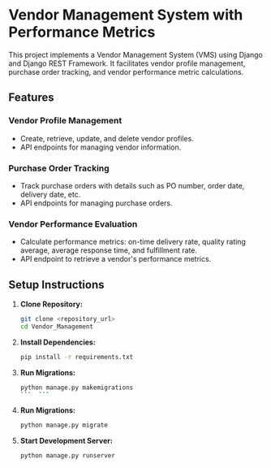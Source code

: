# Vendor Management System with Performance Metrics

This project implements a Vendor Management System (VMS) using Django and Django REST Framework. It facilitates vendor profile management, purchase order tracking, and vendor performance metric calculations.

## Features

### Vendor Profile Management
- Create, retrieve, update, and delete vendor profiles.
- API endpoints for managing vendor information.

### Purchase Order Tracking
- Track purchase orders with details such as PO number, order date, delivery date, etc.
- API endpoints for managing purchase orders.

### Vendor Performance Evaluation
- Calculate performance metrics: on-time delivery rate, quality rating average, average response time, and fulfillment rate.
- API endpoint to retrieve a vendor's performance metrics.

## Setup Instructions

1. **Clone Repository:**
    ```bash
    git clone <repository_url>
    cd Vendor_Management
    ```

2. **Install Dependencies:**
    ```bash
    pip install -r requirements.txt

3. **Run Migrations:**
    ```bash
    python manage.py makemigrations
    ```  ```

4. **Run Migrations:**
    ```bash
    python manage.py migrate
    ```


5. **Start Development Server:**
    ```bash
    python manage.py runserver
    ```


